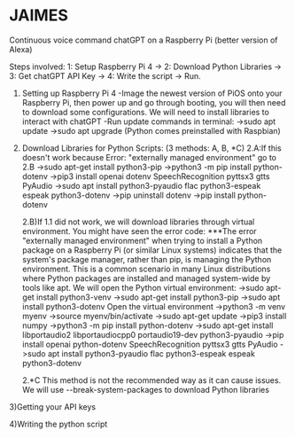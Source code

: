 # JAIMES
Continuous voice command chatGPT on a Raspberry Pi (better version of Alexa)

Steps involved:
1: Setup Raspberry Pi 4 -> 2: Download Python Libraries -> 3: Get chatGPT API Key -> 4: Write the script -> Run.

1) Setting up Raspberry Pi 4
   -Image the newest version of PiOS onto your Raspberry Pi, then power up and go through booting, you will then need to download some 
    configurations. We will need to install libraries to interact with chatGPT
   -Run update commands in terminal:
     ->sudo apt update
     ->sudo apt upgrade
     (Python comes preinstalled with Raspbian)
2) Download Libraries for Python Scripts: (3 methods: A, B, *C)
   2.A:If this doesn't work because Error: "externally managed environment" go to 2.B
     ->sudo apt-get install python3-pip
     ->python3 -m pip install python-dotenv
     ->pip3 install openai dotenv SpeechRecognition pyttsx3 gtts PyAudio
     ->sudo apt install python3-pyaudio flac python3-espeak espeak python3-dotenv
     ->pip uninstall dotenv
     ->pip install python-dotenv
   
    2.B)If 1.1 did not work, we will download libraries through virtual environment. You might have seen the error code:
    ***The error "externally managed environment" when trying to install a Python package on a Raspberry Pi (or similar Linux systems)   indicates that the system's package manager,          rather than pip, is managing the Python environment. This is a common scenario in many Linux distributions where Python packages are installed and managed system-wide by tools like       apt.
      We will open the Python virtual environment:
      ->sudo apt-get install python3-venv
      ->sudo apt-get install python3-pip
      ->sudo apt install python3-dotenv
      Open the virtual environment
      ->python3 -m venv myenv
      ->source myenv/bin/activate
      ->sudo apt-get update
      ->pip3 install numpy
      ->python3 -m pip install python-dotenv
      ->sudo apt-get install libportaudio2 libportaudiocpp0 portaudio19-dev python3-pyaudio
      ->pip install openai python-dotenv SpeechRecognition pyttsx3 gtts PyAudio
      ->sudo apt install python3-pyaudio flac python3-espeak espeak python3-dotenv
      
   2.*C This method is not the recommended way as it can cause issues. We will use --break-system-packages to download Python libraries
   

3)Getting your API keys


4)Writing the python script
